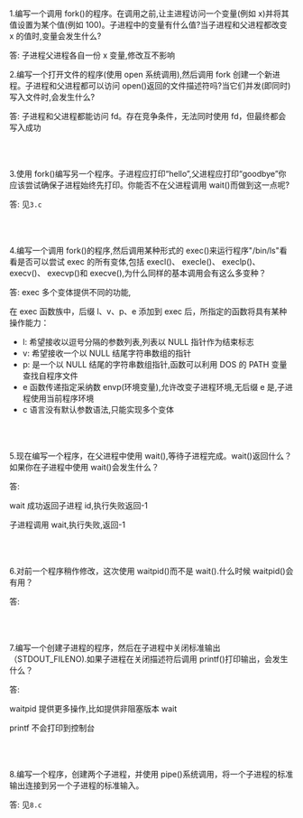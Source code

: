 <br/>
<br/>

1.编写一个调用 fork()的程序。在调用之前,让主进程访问一个变量(例如 x)并将其值设置为某个值(例如 100)。子进程中的变量有什么值?当子进程和父进程都改变 x 的值时,变量会发生什么?

答:
子进程父进程各自一份 x 变量,修改互不影响

2.编写一个打开文件的程序(使用 open 系统调用),然后调用 fork 创建一个新进程。子进程和父进程都可以访问 open()返回的文件描述符吗?当它们并发(即同时)写入文件时,会发生什么?

答:
子进程和父进程都能访问 fd。存在竞争条件，无法同时使用 fd，但最终都会写入成功

<br/>
<br/>

3.使用 fork()编写另一个程序。子进程应打印“hello”,父进程应打印“goodbye”你应该尝试确保子进程始终先打印。你能否不在父进程调用 wait()而做到这一点呢?

答:
见`3.c`

<br/>
<br/>

4.编写一个调用 fork()的程序,然后调用某种形式的 exec()来运行程序"/bin/ls"看看是否可以尝试 exec 的所有变体,包括 execl()、 execle()、 execlp()、 execv()、 execvp()和 execve(),为什么同样的基本调用会有这么多变种？

答:
exec 多个变体提供不同的功能,

在 exec 函数族中，后缀 l、v、p、e 添加到 exec 后，所指定的函数将具有某种操作能力：

- l: 希望接收以逗号分隔的参数列表,列表以 NULL 指针作为结束标志
- v: 希望接收一个以 NULL 结尾字符串数组的指针
- p: 是一个以 NULL 结尾的字符串数组指针,函数可以利用 DOS 的 PATH 变量查找自程序文件
- e 函数传递指定采纳数 envp(环境变量),允许改变子进程环境,无后缀 e 是,子进程使用当前程序环境
- c 语言没有默认参数语法,只能实现多个变体


<br/>
<br/>

5.现在编写一个程序，在父进程中使用 wait(),等待子进程完成。wait()返回什么？如果你在子进程中使用 wait()会发生什么？

答:

wait 成功返回子进程 id,执行失败返回-1

子进程调用 wait,执行失败,返回-1

<br/>
<br/>

6.对前一个程序稍作修改，这次使用 waitpid()而不是 wait().什么时候 waitpid()会有用？

答:

<br/>
<br/>

7.编写一个创建子进程的程序，然后在子进程中关闭标准输出（STDOUT_FILENO).如果子进程在关闭描述符后调用 printf()打印输出，会发生什么？

答:

waitpid 提供更多操作,比如提供非阻塞版本 wait

printf 不会打印到控制台

<br/>
<br/>

8.编写一个程序，创建两个子进程，并使用 pipe()系统调用，将一个子进程的标准输出连接到另一个子进程的标准输入。

答:
见`8.c`
